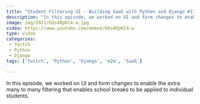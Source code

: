 ```yaml
---
title: "Student Filtering UI - Building SaaS with Python and Django #114"
description: "In this episode, we worked on UI and form changes to enable the extra many to many filtering that enables school breaks to be applied to individual students."
image: img/2021/GQs4RpKC4-w.jpg
video: https://www.youtube.com/embed/GQs4RpKC4-w
type: video
categories:
 - Twitch
 - Python
 - Django
tags: ['twitch', 'Python', 'Django', 'm2m', 'SaaS']

---
```


In this episode, we worked on UI and form changes to enable the extra many to many filtering that enables school breaks to be applied to individual students.
